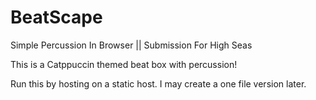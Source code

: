 # BeatScape
Simple Percussion In Browser || Submission For High Seas

This is a Catppuccin themed beat box with percussion!

Run this by hosting on a static host. I may create a one file version later.